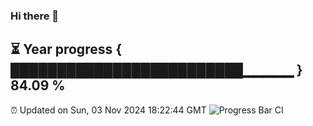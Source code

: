 ### Hi there 👋
⏳ Year progress { █████████████████████████▁▁▁▁▁ } 84.09 %
---
⏰ Updated on Sun, 03 Nov 2024 18:22:44 GMT
![Progress Bar CI](https://github.com/liununu/liununu/workflows/Progress%20Bar%20CI/badge.svg)
